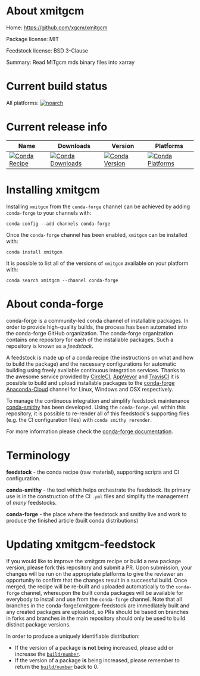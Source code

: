 About xmitgcm
=============

Home: https://github.com/xgcm/xmitgcm

Package license: MIT

Feedstock license: BSD 3-Clause

Summary: Read MITgcm mds binary files into xarray



Current build status
====================

All platforms:
[![noarch](https://img.shields.io/circleci/project/github/conda-forge/xmitgcm-feedstock/master.svg?label=noarch)](https://circleci.com/gh/conda-forge/xmitgcm-feedstock)

Current release info
====================

| Name | Downloads | Version | Platforms |
| --- | --- | --- | --- |
| [![Conda Recipe](https://img.shields.io/badge/recipe-xmitgcm-green.svg)](https://anaconda.org/conda-forge/xmitgcm) | [![Conda Downloads](https://img.shields.io/conda/dn/conda-forge/xmitgcm.svg)](https://anaconda.org/conda-forge/xmitgcm) | [![Conda Version](https://img.shields.io/conda/vn/conda-forge/xmitgcm.svg)](https://anaconda.org/conda-forge/xmitgcm) | [![Conda Platforms](https://img.shields.io/conda/pn/conda-forge/xmitgcm.svg)](https://anaconda.org/conda-forge/xmitgcm) |

Installing xmitgcm
==================

Installing `xmitgcm` from the `conda-forge` channel can be achieved by adding `conda-forge` to your channels with:

```
conda config --add channels conda-forge
```

Once the `conda-forge` channel has been enabled, `xmitgcm` can be installed with:

```
conda install xmitgcm
```

It is possible to list all of the versions of `xmitgcm` available on your platform with:

```
conda search xmitgcm --channel conda-forge
```


About conda-forge
=================

conda-forge is a community-led conda channel of installable packages.
In order to provide high-quality builds, the process has been automated into the
conda-forge GitHub organization. The conda-forge organization contains one repository
for each of the installable packages. Such a repository is known as a *feedstock*.

A feedstock is made up of a conda recipe (the instructions on what and how to build
the package) and the necessary configurations for automatic building using freely
available continuous integration services. Thanks to the awesome service provided by
[CircleCI](https://circleci.com/), [AppVeyor](https://www.appveyor.com/)
and [TravisCI](https://travis-ci.org/) it is possible to build and upload installable
packages to the [conda-forge](https://anaconda.org/conda-forge)
[Anaconda-Cloud](https://anaconda.org/) channel for Linux, Windows and OSX respectively.

To manage the continuous integration and simplify feedstock maintenance
[conda-smithy](https://github.com/conda-forge/conda-smithy) has been developed.
Using the ``conda-forge.yml`` within this repository, it is possible to re-render all of
this feedstock's supporting files (e.g. the CI configuration files) with ``conda smithy rerender``.

For more information please check the [conda-forge documentation](https://conda-forge.org/docs/).

Terminology
===========

**feedstock** - the conda recipe (raw material), supporting scripts and CI configuration.

**conda-smithy** - the tool which helps orchestrate the feedstock.
                   Its primary use is in the construction of the CI ``.yml`` files
                   and simplify the management of *many* feedstocks.

**conda-forge** - the place where the feedstock and smithy live and work to
                  produce the finished article (built conda distributions)


Updating xmitgcm-feedstock
==========================

If you would like to improve the xmitgcm recipe or build a new
package version, please fork this repository and submit a PR. Upon submission,
your changes will be run on the appropriate platforms to give the reviewer an
opportunity to confirm that the changes result in a successful build. Once
merged, the recipe will be re-built and uploaded automatically to the
`conda-forge` channel, whereupon the built conda packages will be available for
everybody to install and use from the `conda-forge` channel.
Note that all branches in the conda-forge/xmitgcm-feedstock are
immediately built and any created packages are uploaded, so PRs should be based
on branches in forks and branches in the main repository should only be used to
build distinct package versions.

In order to produce a uniquely identifiable distribution:
 * If the version of a package **is not** being increased, please add or increase
   the [``build/number``](https://conda.io/docs/user-guide/tasks/build-packages/define-metadata.html#build-number-and-string).
 * If the version of a package **is** being increased, please remember to return
   the [``build/number``](https://conda.io/docs/user-guide/tasks/build-packages/define-metadata.html#build-number-and-string)
   back to 0.
